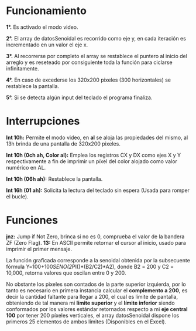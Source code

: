 # **Funcionamiento**

**1°.** Es activado el modo video.

**2°.** El array de datosSenoidal es recorrido como eje y, en cada iteración es incrementado en un valor el eje x.

**3°.** Al recorrerse por completo el array se restablece el puntero al inicio del arreglo y es reseteado por consiguiente toda la función para ciclarse infinitamente.

**4°.** En caso de excederse los 320x200 pixeles (300 horizontales) se restablece la pantalla.

**5°.** Si se detecta algún input del teclado el programa finaliza.

# **Interrupciones**

**Int 10h:** Permite el modo video, en **al** se aloja las propiedades del mismo, al 13h brinda de una pantalla de 320x200 pixeles.

**Int 10h (0ch ah, Color al):** Emplea los registros CX y DX como ejes X y Y respectivamente a fin de imprimir un píxel del color alojado como valor numérico en AL.

**Int 10h (06h ah):** Restablece la pantalla.

**Int 16h (01 ah):** Solicita la lectura del teclado sin espera (Usada para romper el bucle).

# **Funciones**

**jnz:** Jump if Not Zero, brinca si no es 0, comprueba el valor de la bandera ZF (Zero Flag).
**13:** En ASCII permite retornar el cursor al inicio, usado para imprimir el primer mensaje.

La función graficada corresponde a la senoidal obtenida por la subsecuente fórmula Y=100+100*SENO(2*PI()*(B2/C2)*A2), donde B2 = 200 y C2 = 10,000, retorna valores que oscilan entre 0 y 200. 

No obstante los pixeles son contados de la parte superior izquierda, por lo tanto es necesario en primera instancia calcular el **complemento a 200**, es decir la cantidad faltante para llegar a 200, el cual es límite de pantalla, obteniendo de tal manera mi **límite superior** y el **límite inferior** siendo conformados por los valores estándar retornados respecto a mi **eje central 100** por tener 200 píxeles verticales, el array datosSenoidal dispone los primeros 25 elementos de ambos límites (Disponibles en el Excel).
